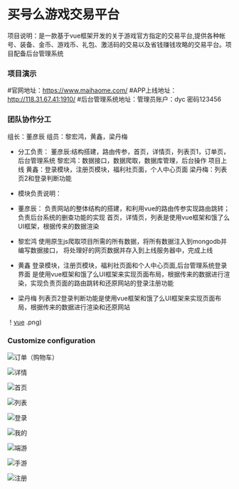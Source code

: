 # 买号么游戏交易平台
 项目说明：是一款基于vue框架开发的关于游戏官方指定的交易平台,提供各种帐号、装备、金币、游戏币、礼包、激活码的交易以及省钱赚钱攻略的交易平台。项目配备后台管理系统

### 项目演示
#官网地址：https://www.maihaome.com/
#APP上线地址：http://118.31.67.41:1910/
#后台管理系统地址：管理员账户：dyc  密码123456

### 团队协作分工
组长：董彦辰 组员：黎宏鸿，黄鑫，梁丹梅

* 分工负责：
董彦辰:结构搭建，路由传参，首页，详情页，列表页1，订单页，后台管理系统
黎宏鸿：数据接口，数据爬取，数据库管理，后台操作 项目上线
黄鑫：登录模块，注册页模块，福利社页面，个人中心页面
梁丹梅：列表页2和登录判断功能

* 模块负责说明：
* 董彦辰：
     负责网站的整体结构的搭建，和利用vue的路由传参实现路由跳转；
     负责后台系统的删查功能的实现
     首页，详情页，列表是使用vue框架和饿了么UI框架，根据传来的数据渲染

* 黎宏鸿
     使用原生js爬取项目所需的所有数据，将所有数据注入到mongodb并编写数据接口，
    将处理好的网页数据并存入到上线服务器中，完成上线

* 黄鑫
     登录模块，注册页模块，福利社页面和个人中心页面,后台管理系统登录界面
     是使用vue框架和饿了么UI框架来实现页面布局，根据传来的数据进行渲染，实现负责页面的路由跳转和还原网站的登录注册功能

* 梁丹梅
     列表页2登录判断功能是使用vue框架和饿了么UI框架来实现页面布局，根据传来的数据进行渲染和还原网站


！[vue](./src/img/vue)
.png)

### Customize configuration
![订单（购物车）](https://github.com/Sea-f/mhm/src/img/mhm_card.png)

![详情](https://github.com/Sea-f/mhm/src/img/mhm_goods.png)

![首页](https://github.com/Sea-f/mhm/src/img/mhm_home.png)

![列表](https://github.com/Sea-f/mhm/src/img/mhm_list.png)

![登录](https://github.com/Sea-f/mhm/src/img/mhm_login.png)

![我的](https://github.com/Sea-f/mhm/src/img/mhm_me.png)

![端游](https://github.com/Sea-f/mhm/src/img/mhm_pc.png)

![手游](https://github.com/Sea-f/mhm/src/img/mhm_phone.png)

![注册](https://github.com/Sea-f/mhm/src/img/mhm_reg.png)




